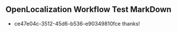 ## OpenLocalization Workflow Test MarkDown
* ce47e04c-3512-45d6-b536-e90349810fce thanks!

<!--HONumber=Sep16_HO1-->


